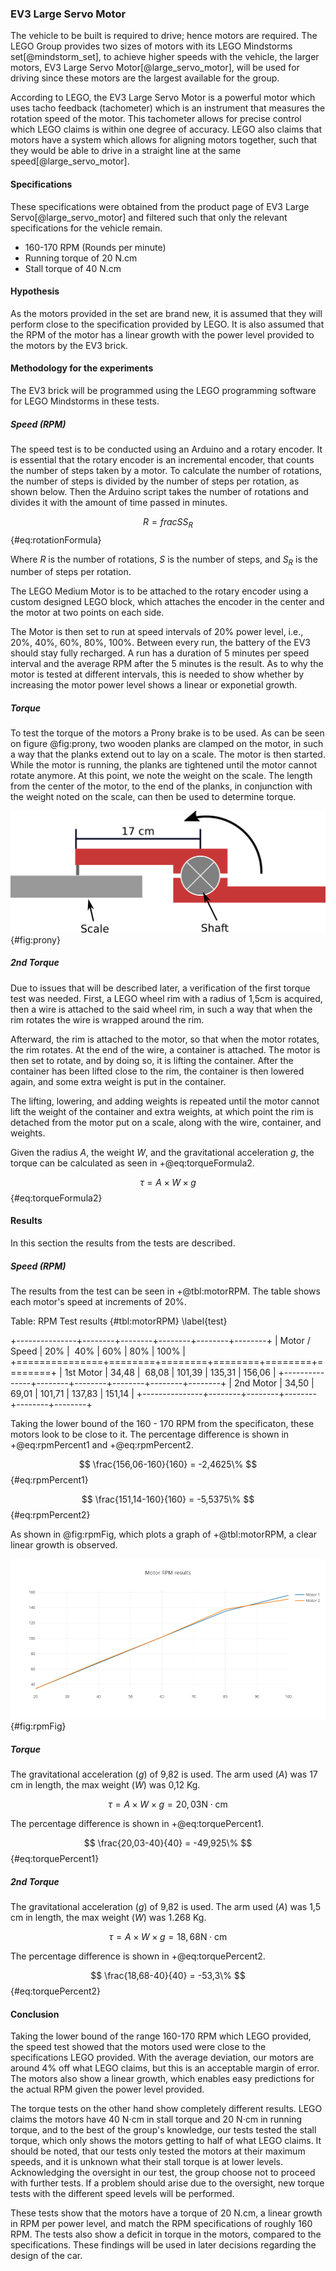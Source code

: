 ### EV3 Large Servo Motor

The vehicle to be built is required to drive; hence motors are required. The LEGO Group provides two sizes of motors with its LEGO Mindstorms set[@mindstorm_set], to achieve higher speeds with the vehicle, the larger motors, EV3 Large Servo Motor[@large_servo_motor], will be used for driving since these motors are the largest available for the group.

According to LEGO, the EV3 Large Servo Motor is a powerful motor which uses tacho feedback (tachometer) which is an instrument that measures the rotation speed of the motor. This tachometer allows for precise control which LEGO claims is within one degree of accuracy. LEGO also claims that motors have a system which allows for aligning motors together, such that they would be able to drive in a straight line at the same speed[@large_servo_motor].

#### Specifications

These specifications were obtained from the product page of EV3 Large Servo[@large_servo_motor] and filtered such that only the relevant specifications for the vehicle remain.

- 160-170 RPM (Rounds per minute)
- Running torque of 20 N.cm
- Stall torque of 40 N.cm

#### Hypothesis

As the motors provided in the set are brand new, it is assumed that they will perform close to the specification provided by LEGO. It is also assumed that the RPM of the motor has a linear growth with the power level provided to the motors by the EV3 brick.

#### Methodology for the experiments

The EV3 brick will be programmed using the LEGO programming software for LEGO Mindstorms in these tests.

##### Speed (RPM)

The speed test is to be conducted using an Arduino and a rotary encoder. It is essential that the rotary encoder is an incremental encoder, that counts the number of steps taken by a motor.
To calculate the number of rotations, the number of steps is divided by the number of steps per rotation, as shown below. Then the Arduino script takes the number of rotations and divides it with the amount of time passed in minutes.

$$ R = frac{S}{S_R} $$ {#eq:rotationFormula}

Where $R$ is the number of rotations, $S$ is the number of steps, and $S_R$ is the number of steps per rotation.

The LEGO Medium Motor is to be attached to the rotary encoder using a custom designed LEGO block, which attaches the encoder in the center and the motor at two points on each side.

The Motor is then set to run at speed intervals of 20% power level, i.e., 20%, 40%, 60%, 80%, 100%. Between every run, the battery of the EV3 should stay fully recharged. A run has a duration of 5 minutes per speed interval and the average RPM after the 5 minutes is the result. As to why the motor is tested at different intervals, this is needed to show whether by increasing the motor power level shows a linear or exponetial growth.

##### Torque

To test the torque of the motors a Prony brake is to be used. As can be seen on figure @fig:prony, two wooden planks are clamped on the motor, in such a way that the planks extend out to lay on a scale. The motor is then started. While the motor is running, the planks are tightened until the motor cannot rotate anymore. At this point, we note the weight on the scale. The length from the center of the motor, to the end of the planks, in conjunction with the weight noted on the scale, can then be used to determine torque.

![Illustration of Prony Brake](report/assets/pictures/prony.png){#fig:prony}

##### 2nd Torque

Due to issues that will be described later, a verification of the first torque test was needed.
First, a LEGO wheel rim with a radius of 1,5cm is acquired, then a wire is attached to the said wheel rim, in such a way that when the rim rotates the wire is wrapped around the rim.

Afterward, the rim is attached to the motor, so that when the motor rotates, the rim rotates. At the end of the wire, a container is attached. The motor is then set to rotate, and by doing so, it is lifting the container. After the container has been lifted close to the rim, the container is then lowered again, and some extra weight is put in the container.

The lifting, lowering, and adding weights is repeated until the motor cannot lift the weight of the container and extra weights, at which point the rim is detached from the motor put on a scale, along with the wire, container, and weights.

Given the radius $A$, the weight $W$, and the gravitational acceleration $g$, the torque can be calculated as seen in +@eq:torqueFormula2.

$$ \tau = A \times W \times g $$ {#eq:torqueFormula2}

#### Results

In this section the results from the tests are described.

##### Speed (RPM)

The results from the test can be seen in +@tbl:motorRPM. The table shows each motor's speed at increments of 20%.

Table: RPM Test results {#tbl:motorRPM} \label{test}

+---------------+--------+--------+--------+--------+--------+
| Motor / Speed |    20% |    40% |    60% |    80% |   100% |
+===============+========+========+========+========+========+
| 1st Motor     |  34,48 |  68,08 | 101,39 | 135,31 | 156,06 |
+---------------+--------+--------+--------+--------+--------+
| 2nd Motor     |  34,50 |  69,01 | 101,71 | 137,83 | 151,14 |
+---------------+--------+--------+--------+--------+--------+

Taking the lower bound of the 160 - 170 RPM from the specificaton, these motors look to be close to it. The percentage difference is shown in +@eq:rpmPercent1 and +@eq:rpmPercent2.

$$ \frac{156,06-160}{160} = -2,4625\% $$ {#eq:rpmPercent1}

$$ \frac{151,14-160}{160} = -5,5375\% $$ {#eq:rpmPercent2}

As shown in @fig:rpmFig, which plots a graph of +@tbl:motorRPM, a clear linear growth is observed.

![The Motors RPM](report/assets/pictures/motor_rpm.png){#fig:rpmFig}

##### Torque

The gravitational acceleration ($g$) of 9,82 is used. The arm used ($A$) was 17 cm in length, the max weight ($W$) was 0,12 Kg.

$$ \tau = A \times W \times g = 20,03 \text{N}\cdot \text{cm} $$

The percentage difference is shown in +@eq:torquePercent1.

$$ \frac{20,03-40}{40} = -49,925\% $$ {#eq:torquePercent1}

##### 2nd Torque

The gravitational acceleration ($g$) of 9,82 is used. The arm used ($A$) was 1,5 cm in length, the max weight ($W$) was 1.268 Kg.

$$ \tau = A \times W \times g = 18,68 \text{N}\cdot \text{cm} $$

The percentage difference is shown in +@eq:torquePercent2.

$$ \frac{18,68-40}{40} = -53,3\% $$ {#eq:torquePercent2}

#### Conclusion

Taking the lower bound of the range 160-170 RPM which LEGO provided, the speed test showed that the motors used were close to the specifications LEGO provided. With the average deviation, our motors are around 4% off what LEGO claims, but this is an acceptable margin of error. The motors also show a linear growth, which enables easy predictions for the actual RPM given the power level provided.

The torque tests on the other hand show completely different results. LEGO claims the motors have 40 N$\cdot$cm in stall torque and 20 N$\cdot$cm in running torque, and to the best of the group's knowledge, our tests tested the stall torque, which only shows the motors getting to half of what LEGO claims. It should be noted, that our tests only tested the motors at their maximum speeds, and it is unknown what their stall torque is at lower levels. Acknowledging the oversight in our test, the group choose not to proceed with further tests. If a problem should arise due to the oversight, new torque tests with the different speed levels will be performed.

These tests show that the motors have a torque of 20 N.cm, a linear growth in RPM per power level, and match the RPM specifications of roughly 160 RPM. The tests also show a deficit in torque in the motors, compared to the specifications. These findings will be used in later decisions regarding the design of the car.
